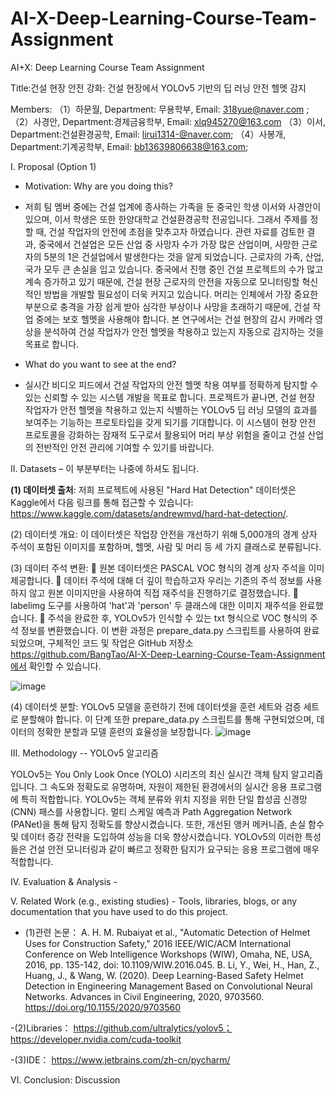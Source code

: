 # AI-X-Deep-Learning-Course-Team-Assignment
AI+X: Deep Learning Course Team Assignment

Title:건설 현장 안전 강화: 건설 현장에서 YOLOv5 기반의 딥 러닝 안전 헬멧 감지 

Members: 
（1）하문월, Department: 무용학부, Email: 318yue@naver.com ;
（2）사경안, Department:경제금융학부, Email: xlq945270@163.com
（3）이서, Department:건설환경공학, Email: lirui1314-@naver.com;
（4）사봉개, Department:기계공학부, Email: bb13639806638@163.com;

 I. Proposal (Option 1)  
 - Motivation: Why are you doing this?
 - 저희 팀 멤버 중에는 건설 업계에 종사하는 가족을 둔 중국인 학생 이서와 사경안이 있으며, 이서 학생은 또한 한양대학교 건설환경공학 전공입니다. 그래서 주제를 정할 때, 건설 작업자의 안전에 초점을 맞추고자 하였습니다. 관련 자료를 검토한 결과, 중국에서 건설업은 모든 산업 중 사망자 수가 가장 많은 산업이며, 사망한 근로자의 5분의 1은 건설업에서 발생한다는 것을 알게 되었습니다. 근로자의 가족, 산업, 국가 모두 큰 손실을 입고 있습니다. 중국에서 진행 중인 건설 프로젝트의 수가 많고 계속 증가하고 있기 때문에, 건설 현장 근로자의 안전을 자동으로 모니터링할 혁신적인 방법을 개발할 필요성이 더욱 커지고 있습니다. 머리는 인체에서 가장 중요한 부분으로 충격을 가장 쉽게 받아 심각한 부상이나 사망을 초래하기 때문에, 건설 작업 중에는 보호 헬멧을 사용해야 합니다. 본 연구에서는 건설 현장의 감시 카메라 영상을 분석하여 건설 작업자가 안전 헬멧을 착용하고 있는지 자동으로 감지하는 것을 목표로 합니다.

 - What do you want to see at the end?
 - 실시간 비디오 피드에서 건설 작업자의 안전 헬멧 착용 여부를 정확하게 탐지할 수 있는 신뢰할 수 있는 시스템 개발을 목표로 합니다. 프로젝트가 끝나면, 건설 현장 작업자가 안전 헬멧을 착용하고 있는지 식별하는 YOLOv5 딥 러닝 모델의 효과를 보여주는 기능하는 프로토타입을 갖게 되기를 기대합니다. 이 시스템이 현장 안전 프로토콜을 강화하는 잠재적 도구로서 활용되어 머리 부상 위험을 줄이고 건설 산업의 전반적인 안전 관리에 기여할 수 있기를 바랍니다.
   
II. Datasets – 이 부분부터는 나중에 하셔도 됩니다. 

**(1) 데이터셋 출처**: 저희 프로젝트에 사용된 "Hard Hat Detection" 데이터셋은 Kaggle에서 다음 링크를 통해 접근할 수 있습니다: https://www.kaggle.com/datasets/andrewmvd/hard-hat-detection/.

(2) 데이터셋 개요: 이 데이터셋은 작업장 안전을 개선하기 위해 5,000개의 경계 상자 주석이 포함된 이미지를 포함하며, 헬멧, 사람 및 머리 등 세 가지 클래스로 분류됩니다.

(3) 데이터 주석 변환:
	원본 데이터셋은 PASCAL VOC 형식의 경계 상자 주석을 이미 제공합니다.
	데이터 주석에 대해 더 깊이 학습하고자 우리는 기존의 주석 정보를 사용하지 않고 원본 이미지만을 사용하여 직접 재주석을 진행하기로 결정했습니다.
	labelimg 도구를 사용하여 'hat'과 'person' 두 클래스에 대한 이미지 재주석을 완료했습니다.
	주석을 완료한 후, YOLOv5가 인식할 수 있는 txt 형식으로 VOC 형식의 주석 정보를 변환했습니다. 이 변환 과정은 prepare_data.py 스크립트를 사용하여 완료되었으며, 구체적인 코드 및 작업은 GitHub 저장소 https://github.com/BangTao/AI-X-Deep-Learning-Course-Team-Assignment에서 확인할 수 있습니다.

![image](https://github.com/BangTao/AI-X-Deep-Learning-Course-Team-Assignment/assets/42737652/add3ed45-df39-48f6-85c3-130d6a08509e)

(4) 데이터셋 분할: YOLOv5 모델을 훈련하기 전에 데이터셋을 훈련 세트와 검증 세트로 분할해야 합니다. 이 단계 또한 prepare_data.py 스크립트를 통해 구현되었으며, 데이터의 정확한 분할과 모델 훈련의 효율성을 보장합니다.
![image](https://github.com/BangTao/AI-X-Deep-Learning-Course-Team-Assignment/assets/42737652/1a1acbf1-3912-4048-a8a0-d8b3564cfb53)


III. Methodology -- YOLOv5 알고리즘

YOLOv5는 You Only Look Once (YOLO) 시리즈의 최신 실시간 객체 탐지 알고리즘입니다. 그 속도와 정확도로 유명하며, 자원이 제한된 환경에서의 실시간 응용 프로그램에 특히 적합합니다. YOLOv5는 객체 분류와 위치 지정을 위한 단일 합성곱 신경망(CNN) 패스를 사용합니다. 멀티 스케일 예측과 Path Aggregation Network (PANet)을 통해 탐지 정확도를 향상시켰습니다. 또한, 개선된 앵커 메커니즘, 손실 함수 및 데이터 증강 전략을 도입하여 성능을 더욱 향상시켰습니다. YOLOv5의 이러한 특성들은 건설 안전 모니터링과 같이 빠르고 정확한 탐지가 요구되는 응용 프로그램에 매우 적합합니다.

IV. Evaluation & Analysis - 

V. Related Work (e.g., existing studies) - Tools, libraries, blogs, or any documentation that you have used to do this project. 

- (1)관련 논문：
A.	H. M. Rubaiyat et al., "Automatic Detection of Helmet Uses for Construction Safety," 2016 IEEE/WIC/ACM International Conference on Web Intelligence Workshops (WIW), Omaha, NE, USA, 2016, pp. 135-142, doi: 10.1109/WIW.2016.045.
B.	Li, Y., Wei, H., Han, Z., Huang, J., & Wang, W. (2020). Deep Learning-Based Safety Helmet Detection in Engineering Management Based on Convolutional Neural Networks. Advances in Civil Engineering, 2020, 9703560. https://doi.org/10.1155/2020/9703560

-(2)Libraries：
	https://github.com/ultralytics/yolov5；
	https://developer.nvidia.com/cuda-toolkit
 
-(3)IDE： https://www.jetbrains.com/zh-cn/pycharm/

VI. Conclusion: Discussion



